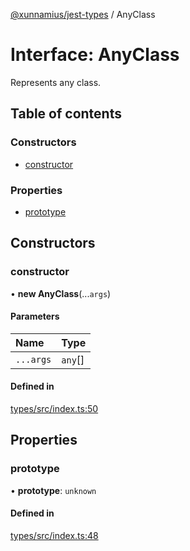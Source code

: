 [@xunnamius/jest-types][1] / AnyClass

# Interface: AnyClass

Represents any class.

## Table of contents

### Constructors

- [constructor][2]

### Properties

- [prototype][3]

## Constructors

### constructor

• **new AnyClass**(...`args`)

#### Parameters

| Name      | Type     |
| :-------- | :------- |
| `...args` | `any`\[] |

#### Defined in

[types/src/index.ts:50][4]

## Properties

### prototype

• **prototype**: `unknown`

#### Defined in

[types/src/index.ts:48][5]

[1]: ../README.md
[2]: AnyClass.md#constructor
[3]: AnyClass.md#prototype
[4]:
  https://github.com/Xunnamius/typescript-utils/blob/f48970b/packages/types/src/index.ts#L50
[5]:
  https://github.com/Xunnamius/typescript-utils/blob/f48970b/packages/types/src/index.ts#L48
